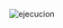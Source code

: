 ![ejecucion](https://github.com/MorlinXD/Contenedores_IS_2/assets/110317905/88b1a6f9-8b9e-4e39-913b-6b7f5dd0b5f1)
